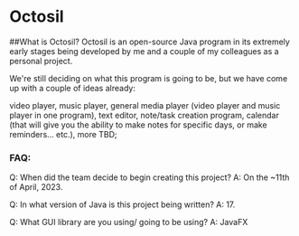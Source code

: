 # Octosil

##What is Octosil?
Octosil is an open-source Java program in its extremely early stages being developed by me and a couple of my colleagues as a personal project.

We're still deciding on what this program is going to be, but we have come up with a couple of ideas already:

video player,
music player,
general media player (video player and music player in one program),
text editor,
note/task creation program,
calendar (that will give you the ability to make notes for specific days, or make reminders... etc.),
more TBD;

<h3>FAQ:</h3>
Q: When did the team decide to begin creating this project?
A: On the ~11th of April, 2023.

Q: In what version of Java is this project being written?
A: 17.


Q: What GUI library are you using/ going to be using?
A: JavaFX


 
